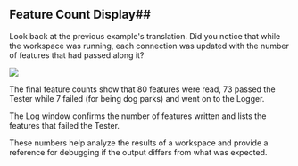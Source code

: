 ## Feature Count Display##
Look back at the previous example's translation. Did you notice that while the workspace was running, each connection was updated with the number of features that had passed along it?

![](../DesktopBasic2Transformation/Images/Img2.029.TransformerCounts.png)


The final feature counts show that 80 features were read, 73 passed the Tester while 7 failed (for being dog parks) and went on to the Logger.

The Log window confirms the number of features written and lists the features that failed the Tester.

These numbers help analyze the results of a workspace and provide a reference for debugging if the output differs from what was expected.